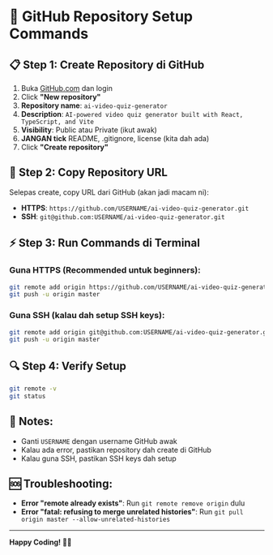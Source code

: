 # 🚀 GitHub Repository Setup Commands

## 📋 Step 1: Create Repository di GitHub
1. Buka [GitHub.com](https://github.com) dan login
2. Click **"New repository"** 
3. **Repository name**: `ai-video-quiz-generator`
4. **Description**: `AI-powered video quiz generator built with React, TypeScript, and Vite`
5. **Visibility**: Public atau Private (ikut awak)
6. **JANGAN tick** README, .gitignore, license (kita dah ada)
7. Click **"Create repository"**

## 🔗 Step 2: Copy Repository URL
Selepas create, copy URL dari GitHub (akan jadi macam ni):
- **HTTPS**: `https://github.com/USERNAME/ai-video-quiz-generator.git`
- **SSH**: `git@github.com:USERNAME/ai-video-quiz-generator.git`

## ⚡ Step 3: Run Commands di Terminal

### Guna HTTPS (Recommended untuk beginners):
```bash
git remote add origin https://github.com/USERNAME/ai-video-quiz-generator.git
git push -u origin master
```

### Guna SSH (kalau dah setup SSH keys):
```bash
git remote add origin git@github.com:USERNAME/ai-video-quiz-generator.git
git push -u origin master
```

## 🔍 Step 4: Verify Setup
```bash
git remote -v
git status
```

## 📝 Notes:
- Ganti `USERNAME` dengan username GitHub awak
- Kalau ada error, pastikan repository dah create di GitHub
- Kalau guna SSH, pastikan SSH keys dah setup

## 🆘 Troubleshooting:
- **Error "remote already exists"**: Run `git remote remove origin` dulu
- **Error "fatal: refusing to merge unrelated histories"**: Run `git pull origin master --allow-unrelated-histories`

---

**Happy Coding! 🎯✨**
